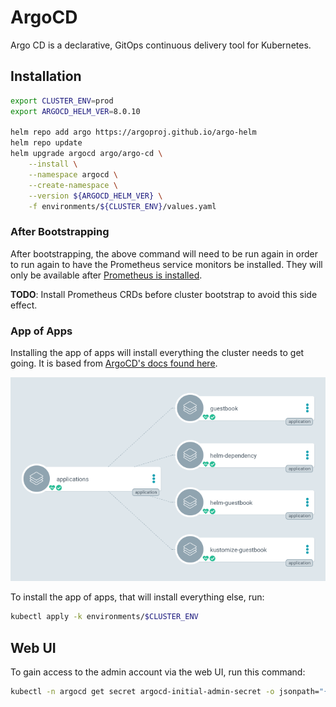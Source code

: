 # ArgoCD

Argo CD is a declarative, GitOps continuous delivery tool for Kubernetes.

## Installation

```bash
export CLUSTER_ENV=prod
export ARGOCD_HELM_VER=8.0.10

helm repo add argo https://argoproj.github.io/argo-helm
helm repo update
helm upgrade argocd argo/argo-cd \
    --install \
    --namespace argocd \
    --create-namespace \
    --version ${ARGOCD_HELM_VER} \
    -f environments/${CLUSTER_ENV}/values.yaml
```

### After Bootstrapping

After bootstrapping, the above command will need to be run again in order to run again to have the Prometheus service monitors be installed. They will only be available after [Prometheus is installed](../../observability/prometheus).

**TODO**: Install Prometheus CRDs before cluster bootstrap to avoid this side effect.

### App of Apps

Installing the app of apps will install everything the cluster needs to get going. It is based from [ArgoCD's docs found here](https://github.com/argoproj/argo-cd/blob/a06cdb3880fe89f2e0512b07a4b2df2cfe83634e/docs/operator-manual/cluster-bootstrapping.md).

![alt](https://github.com/argoproj/argo-cd/blob/a06cdb3880fe89f2e0512b07a4b2df2cfe83634e/docs/assets/application-of-applications.png)

To install the app of apps, that will install everything else, run:

```bash
kubectl apply -k environments/$CLUSTER_ENV
```

## Web UI

To gain access to the admin account via the web UI, run this command:

```bash
kubectl -n argocd get secret argocd-initial-admin-secret -o jsonpath="{.data.password}" | base64 -d
```
